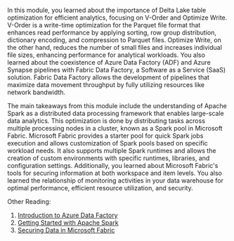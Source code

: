 In this module, you learned about the importance of Delta Lake table optimization for efficient analytics, focusing on V-Order and Optimize Write. V-Order is a write-time optimization for the Parquet file format that enhances read performance by applying sorting, row group distribution, dictionary encoding, and compression to Parquet files. Optimize Write, on the other hand, reduces the number of small files and increases individual file sizes, enhancing performance for analytical workloads. You also learned about the coexistence of Azure Data Factory (ADF) and Azure Synapse pipelines with Fabric Data Factory, a Software as a Service (SaaS) solution. Fabric Data Factory allows the development of pipelines that maximize data movement throughput by fully utilizing resources like network bandwidth.

The main takeaways from this module include the understanding of Apache Spark as a distributed data processing framework that enables large-scale data analytics. This optimization is done by distributing tasks across multiple processing nodes in a cluster, known as a Spark pool in Microsoft Fabric. Microsoft Fabric provides a starter pool for quick Spark jobs execution and allows customization of Spark pools based on specific workload needs. It also supports multiple Spark runtimes and allows the creation of custom environments with specific runtimes, libraries, and configuration settings. Additionally, you learned about Microsoft Fabric's tools for securing information at both workspace and item levels. You also learned the relationship of monitoring activities in your data warehouse for optimal performance, efficient resource utilization, and security.

Other Reading:

1. [Introduction to Azure Data Factory](https://docs.microsoft.com/azure/data-factory/introduction)
2. [Getting Started with Apache Spark](https://spark.apache.org/docs/latest/quick-start.html)
3. [Securing Data in Microsoft Fabric](https://docs.microsoft.com/azure/synapse-analytics/security/how-to-secure-workspace)